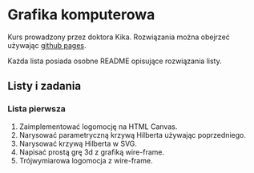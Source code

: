 # Grafika komputerowa

Kurs prowadzony przez doktora Kika. Rozwiązania można obejrzeć używając [github pages](https://bartor.github.io/grafika-komputerowa/index.html).

Każda lista posiada osobne README opisujące rozwiązania listy.

## Listy i zadania

### Lista pierwsza
1. Zaimplementować logomocję na HTML Canvas.
2. Narysować parametryczną krzywą Hilberta używając poprzedniego.
3. Narysować krzywą Hilberta w SVG.
4. Napisać prostą grę 3d z grafiką wire-frame.
5. Trójwymiarowa logomocja z wire-frame.